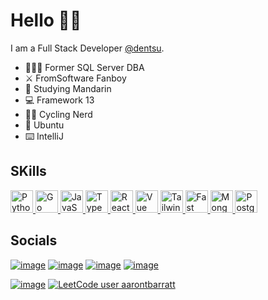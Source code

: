 # Hello 👋🏻

I am a Full Stack Developer [@dentsu](https://www.dentsu.com/). 

- 👨🏻‍💻 Former SQL Server DBA
- ⚔️️ FromSoftware Fanboy
- 🐉 Studying Mandarin
- 💻 Framework 13
- 🚴🏻️ Cycling Nerd
- 🐧 Ubuntu 
- ⌨️ IntelliJ

## SKills

<a href="https://www.python.org/" target="_blank" rel="noreferrer"><img src="https://raw.githubusercontent.com/danielcranney/readme-generator/main/public/icons/skills/python-colored.svg" width="36" height="36" alt="Python" /> </a><a href="https://go.dev/doc/" target="_blank" rel="noreferrer"><img src="https://raw.githubusercontent.com/danielcranney/readme-generator/main/public/icons/skills/go-colored.svg" width="36" height="36" alt="Go" /> </a><a href="https://developer.mozilla.org/en-US/docs/Web/JavaScript" target="_blank" rel="noreferrer"><img src="https://raw.githubusercontent.com/danielcranney/readme-generator/main/public/icons/skills/javascript-colored.svg" width="36" height="36" alt="JavaScript" /> </a><a href="https://www.typescriptlang.org/" target="_blank" rel="noreferrer"><img src="https://raw.githubusercontent.com/danielcranney/readme-generator/main/public/icons/skills/typescript-colored.svg" width="36" height="36" alt="TypeScript" /> </a><a href="https://reactjs.org/" target="_blank" rel="noreferrer"><img src="https://raw.githubusercontent.com/danielcranney/readme-generator/main/public/icons/skills/react-colored.svg" width="36" height="36" alt="React" /> </a><a href="https://vuejs.org/" target="_blank" rel="noreferrer"><img src="https://raw.githubusercontent.com/danielcranney/readme-generator/main/public/icons/skills/vuejs-colored.svg" width="36" height="36" alt="Vue" /> </a><a href="https://tailwindcss.com/" target="_blank" rel="noreferrer"><img src="https://raw.githubusercontent.com/danielcranney/readme-generator/main/public/icons/skills/tailwindcss-colored.svg" width="36" height="36" alt="TailwindCSS" /> </a><a href="https://fastapi.tiangolo.com/" target="_blank" rel="noreferrer"><img src="https://raw.githubusercontent.com/danielcranney/readme-generator/main/public/icons/skills/fastapi-colored.svg" width="36" height="36" alt="Fast API" /> </a><a href="https://www.mongodb.com/" target="_blank" rel="noreferrer"><img src="https://raw.githubusercontent.com/danielcranney/readme-generator/main/public/icons/skills/mongodb-colored.svg" width="36" height="36" alt="MongoDB" /> </a><a href="https://www.postgresql.org/" target="_blank" rel="noreferrer"><img src="https://raw.githubusercontent.com/danielcranney/readme-generator/main/public/icons/skills/postgresql-colored.svg" width="36" height="36" alt="PostgreSQL" /> </a>

## Socials

[![image](https://img.shields.io/badge/LinkedIn-0077B5?style=for-the-badge&logo=linkedin&logoColor=white)](https://www.linkedin.com/in/aaron-barratt/) [![image](https://img.shields.io/badge/GitHub-100000?style=for-the-badge&logo=github&logoColor=white)](https://github.com/aarontbarratt) [![image](https://img.shields.io/badge/Instagram-E4405F?style=for-the-badge&logo=instagram&logoColor=white)](https://www.instagram.com/aarontbarratt/) [![image](https://img.shields.io/badge/Twitter-1DA1F2?style=for-the-badge&logo=twitter&logoColor=white)](https://twitter.com/aarontbarratt)

[![image](https://www.codewars.com/users/BanAaron/badges/small)](https://www.codewars.com/users/BanAaron/stats) [![LeetCode user aarontbarratt](https://img.shields.io/badge/dynamic/json?style=for-the-badge&labelColor=black&color=%23ffa116&label=Solved&query=solved&url=https%3A%2F%2Fleetcode-badge.vercel.app%2Fapi%2Fusers%2Faarontbarratt&logo=leetcode&logoColor=yellow)](https://leetcode.com/aarontbarratt/)
